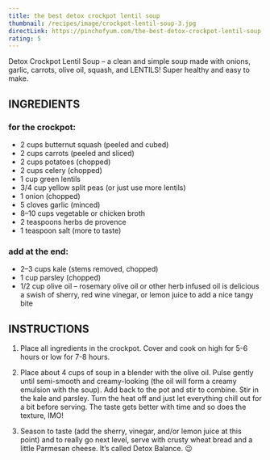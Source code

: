 ```yaml
---
title: the best detox crockpot lentil soup
thumbnail: /recipes/image/crockpot-lentil-soup-3.jpg
directLink: https://pinchofyum.com/the-best-detox-crockpot-lentil-soup
rating: 5
---
```

Detox Crockpot Lentil Soup – a clean and simple soup made with onions, garlic, carrots, olive oil, squash, and LENTILS! Super healthy and easy to make.

## INGREDIENTS

### for the crockpot:
* 2 cups butternut squash (peeled and cubed)
* 2 cups carrots (peeled and sliced)
* 2 cups potatoes (chopped)
* 2 cups celery (chopped)
* 1 cup green lentils
* 3/4 cup yellow split peas (or just use more lentils)
* 1 onion (chopped)
* 5 cloves garlic (minced)
* 8–10 cups vegetable or chicken broth
* 2 teaspoons herbs de provence
* 1 teaspoon salt (more to taste)
### add at the end:
* 2–3 cups kale (stems removed, chopped)
* 1 cup parsley (chopped)
* 1/2 cup olive oil – rosemary olive oil or other herb infused oil is delicious
a swish of sherry, red wine vinegar, or lemon juice to add a nice tangy bite

## INSTRUCTIONS

1. Place all ingredients in the crockpot. Cover and cook on high for 5-6 hours or low for 7-8 hours.

2. Place about 4 cups of soup in a blender with the olive oil. Pulse gently until semi-smooth and creamy-looking (the oil will form a creamy emulsion with the soup). Add back to the pot and stir to combine. Stir in the kale and parsley. Turn the heat off and just let everything chill out for a bit before serving. The taste gets better with time and so does the texture, IMO!

3. Season to taste (add the sherry, vinegar, and/or lemon juice at this point) and to really go next level, serve with crusty wheat bread and a little Parmesan cheese. It’s called Detox Balance. 😉

